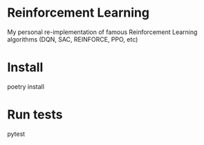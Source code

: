 # Reinforcement Learning

My personal re-implementation of famous Reinforcement Learning algorithms (DQN, SAC, REINFORCE, PPO, etc)

# Install

poetry install

# Run tests

pytest
